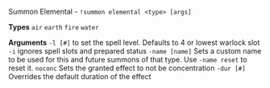 Summon Elemental - `!summon elemental <type> [args]` 
 
**Types**
`air`
`earth`
`fire`
`water`
 
**Arguments**
`-l [#]` to set the spell level. Defaults to 4 or lowest warlock slot
`-i` ignores spell slots and prepared status
`-name [name]` Sets a custom name to be used for this and future summons of that type. Use `-name reset` to reset it.
`noconc` Sets the granted effect to not be concentration
`-dur [#]` Overrides the default duration of the effect